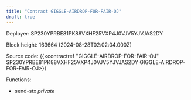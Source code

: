```yaml
---
title: "Contract GIGGLE-AIRDROP-FOR-FAIR-OJ"
draft: true
---
```

Deployer: SP230YPRBE81PK88VXHF25VXP4J0VJV5YJVJAS2DY


 



Block height: 163664 (2024-08-28T02:02:04.000Z)

Source code: {{<contractref "GIGGLE-AIRDROP-FOR-FAIR-OJ" SP230YPRBE81PK88VXHF25VXP4J0VJV5YJVJAS2DY GIGGLE-AIRDROP-FOR-FAIR-OJ>}}

Functions:

* send-stx _private_
